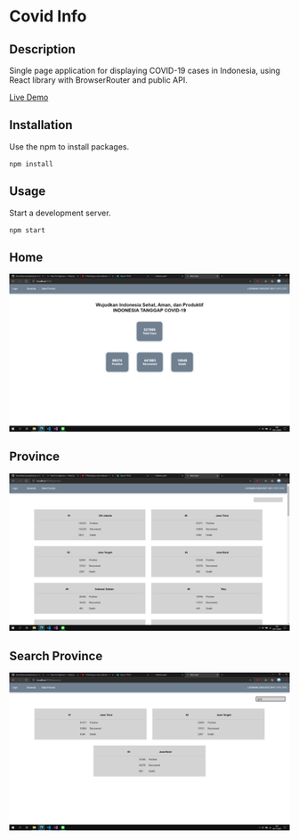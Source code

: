 # Covid Info

## Description
Single page application for displaying COVID-19 cases in Indonesia, using React library with BrowserRouter and public API.

[Live Demo](https://reynaldichernando.github.io/info-covid)

## Installation
Use the npm to install packages.
```
npm install
```

## Usage
Start a development server.
```
npm start
```

## Home
![Home](/docs/home.png)

## Province
![Province](/docs/provinsi.png)

## Search Province
![Home](/docs/search-provinsi.png)


